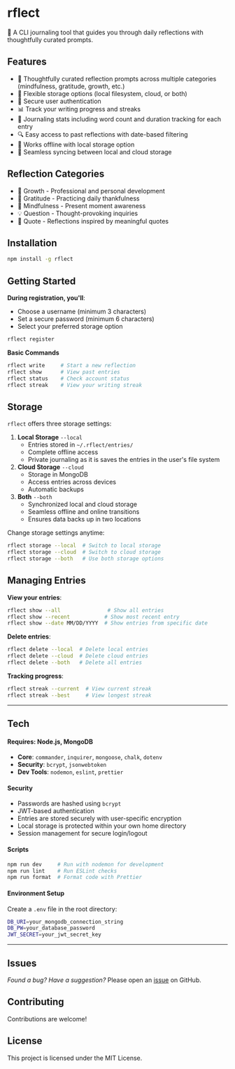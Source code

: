 # rflect
📝 A CLI journaling tool that guides you through daily reflections with thoughtfully curated prompts.

## Features
- 🤔 Thoughtfully curated reflection prompts across multiple categories (mindfulness, gratitude, growth, etc.)
- 💾 Flexible storage options (local filesystem, cloud, or both)
- 🔐 Secure user authentication
- 📊 Track your writing progress and streaks
- 📝 Journaling stats including word count and duration tracking for each entry
- 🔍 Easy access to past reflections with date-based filtering
- 📱 Works offline with local storage option
- 🔄 Seamless syncing between local and cloud storage

## Reflection Categories
- 🎯 Growth - Professional and personal development
- 🙏 Gratitude - Practicing daily thankfulness
- 💭 Mindfulness - Present moment awareness
- 💡 Question - Thought-provoking inquiries
- 💌 Quote - Reflections inspired by meaningful quotes

## Installation
```bash
npm install -g rflect
```

## Getting Started
**During registration, you'll**:
- Choose a username (minimum 3 characters)
- Set a secure password (minimum 6 characters)
- Select your preferred storage option

```bash
rflect register
```

**Basic Commands**
```bash
rflect write     # Start a new reflection
rflect show      # View past entries
rflect status    # Check account status
rflect streak    # View your writing streak
```

## Storage
`rflect` offers three storage settings:
1. **Local Storage** `--local`
   - Entries stored in `~/.rflect/entries/`
   - Complete offline access
   - Private journaling as it is saves the entries in the user's file system
2. **Cloud Storage** `--cloud`
   - Storage in MongoDB
   - Access entries across devices 
   - Automatic backups
3. **Both** `--both`
   - Synchronized local and cloud storage
   - Seamless offline and online transitions
   - Ensures data backs up in two locations

Change storage settings anytime:
```bash
rflect storage --local  # Switch to local storage
rflect storage --cloud  # Switch to cloud storage
rflect storage --both   # Use both storage options
```

## Managing Entries
**View your entries**:
```bash
rflect show --all               # Show all entries
rflect show --recent           # Show most recent entry
rflect show --date MM/DD/YYYY  # Show entries from specific date
```

**Delete entries**:
```bash
rflect delete --local  # Delete local entries
rflect delete --cloud  # Delete cloud entries
rflect delete --both   # Delete all entries
```

**Tracking progress**:
```bash
rflect streak --current  # View current streak
rflect streak --best     # View longest streak
```

---

## Tech
#### Requires: **Node.js, MongoDB**
- **Core**: `commander`, `inquirer`, `mongoose`, `chalk`, `dotenv`
- **Security**: `bcrypt`, `jsonwebtoken`
- **Dev Tools**: `nodemon`, `eslint`, `prettier`

#### Security
- Passwords are hashed using `bcrypt`
- JWT-based authentication
- Entries are stored securely with user-specific encryption
- Local storage is protected within your own home directory
- Session management for secure login/logout

#### Scripts
```bash
npm run dev     # Run with nodemon for development
npm run lint    # Run ESLint checks
npm run format  # Format code with Prettier
```

#### Environment Setup
Create a `.env` file in the root directory:
```bash
DB_URI=your_mongodb_connection_string
DB_PW=your_database_password
JWT_SECRET=your_jwt_secret_key
```
---
## Issues
*Found a bug? Have a suggestion?* Please open an [issue](https://github.com/aniqatc/rflect-cli/issues) on GitHub.

## Contributing
Contributions are welcome!

## License
This project is licensed under the MIT License.
